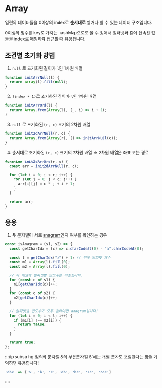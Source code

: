 # Array

일련의 데이터들을 0이상의 index로 **순서대로** 읽거나 쓸 수 있는 데이터 구조입니다.

0이상의 정수를 key로 가지는 hashMap으로도 볼 수 있어서 알파벳과 같이 연속된 값들을 index로 매핑하여 접근할 때 유용합니다.

## 조건별 초기화 방법

1. `null` 로 초기화된 길이가 `l`인 1차원 배열

```js
function initArrNull(l) {
  return Array(l).fill(null);
}
```

2. `(index + 1)`로 초기화된 길이가 `l`인 1차원 배열

```js
function initArrOrd(l) {
  return Array.from(Array(l), (_, i) => i + 1);
}
```

3. `null` 로 초기화된 `(r, c)` 크기의 2차원 배열

```js
function init2dArrNull(r, c) {
  return Array.from(Array(r), () => initArrNull(c));
}
```

4. 순서대로 초기화된 `(r, c)` 크기의 2차원 배열 ⇒ 2차원 배열은 좌표 또는 경로

```js
function init2dArrOrd(r, c) {
  const arr = init2dArrNull(r, c);

  for (let i = 0; i < r; i++) {
    for (let j = 0; j < c; j++) {
      arr[i][j] = c * j + i + 1;
    }
  }

  return arr;
}
```

## 응용

1. 두 문자열이 서로 [anagram](https://en.wikipedia.org/wiki/Anagram)인지 여부를 확인하는 경우

```js
const isAnagram = (s1, s2) => {
  const getCharIdx = (c) => c.charCodeAt(0) - "a".charCodeAt(0);

  const l = getCharIdx("z") + 1; // 전체 알파벳 개수
  const m1 = Array(l).fill(0);
  const m2 = Array(l).fill(0);

  // 각 배열에 알파벳별 빈도수를 저장합니다.
  for (const c of s1) {
    m1[getCharIdx(c)]++;
  }
  for (const c of s2) {
    m2[getCharIdx(c)]++;
  }

  // 알파벳별 빈도수가 모두 같아야만 anagram입니다!
  for (let i = 0; i < l; i++) {
    if (m1[i] !== m2[i]) {
      return false;
    }
  }

  return true;
};
```

:::tip substring
임의의 문자열 S의 부분문자열 S'에는 개별 문자도 포함된다는 점을 기억하면 유용합니다!

```js
'abc' => ['a', 'b', 'c', 'ab', 'bc', 'ac', 'abc']
```

::::
